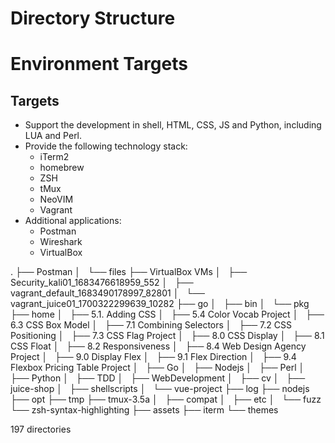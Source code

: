 # Directory Structure



# Environment Targets

## Targets
- Support the development in shell, HTML, CSS, JS and Python, including LUA and Perl.
- Provide the following technology stack:
    - iTerm2
    - homebrew
    - ZSH
    - tMux
    - NeoVIM
    - Vagrant
- Additional applications:
    - Postman
    - Wireshark
    - VirtualBox

.
├── Postman
│   └── files
├── VirtualBox VMs
│   ├── Security_kali01_1683476618959_552
│   ├── vagrant_default_1683490178997_82801
│   └── vagrant_juice01_1700322299639_10282
├── go
│   ├── bin
│   └── pkg
├── home
│   ├── 5.1. Adding CSS
│   ├── 5.4 Color Vocab Project
│   ├── 6.3 CSS Box Model
│   ├── 7.1 Combining Selectors
│   ├── 7.2 CSS Positioning
│   ├── 7.3 CSS Flag Project
│   ├── 8.0 CSS Display
│   ├── 8.1 CSS Float
│   ├── 8.2 Responsiveness
│   ├── 8.4 Web Design Agency Project
│   ├── 9.0 Display Flex
│   ├── 9.1 Flex Direction
│   ├── 9.4 Flexbox Pricing Table Project
│   ├── Go
│   ├── Nodejs
│   ├── Perl
│   ├── Python
│   ├── TDD
│   ├── WebDevelopment
│   ├── cv
│   ├── juice-shop
│   ├── shellscripts
│   └── vue-project
├── log
├── nodejs
├── opt
├── tmp
├── tmux-3.5a
│   ├── compat
│   ├── etc
│   └── fuzz
└── zsh-syntax-highlighting
    ├── assets
    ├── iterm
    └── themes

197 directories
